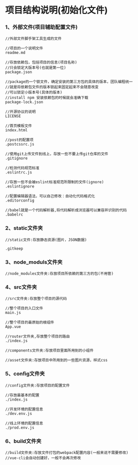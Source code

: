 # 项目结构说明(初始化文件)

### 1、外部文件(项目辅助配置文件)

```
//外部文件脚手架工具生成的文件

//项目的一个说明文件
readme.md

//存放依赖包，包括项目的信息(项目名称)
//只会锁定大版本号(也就是第一位)
package.json

//package的一个锁文件，确定安装的第三方包的具体的版本，团队编程统一
//就是将依赖包文件的版本锁起来固定起来不会随意改变
//可以锁定小版本号(具体的版本)
//install npm 安装依赖包的时候就会准确下载
package-lock.json

//开源协议的说明
LICENSE

//首页模板文件
index.html

//post的配置项
.postcssrc.js

//使用git上传文件到线上，存放一些不要上传git仓库的文件
.gitignore

//检测代码规范标准
.eslintrc.js

//存放一些不会被eslint标准规范所限制的文件(ignore)
.eslintignore

//配置编辑器语法，可以自己修改：自动化代码格式化
.editorconfig

//babel就是一个代码解析器,将代码解析成浏览器可以兼容并识别的代码
.babelrc
```



### 2、static文件夹

```
//static文件:存放静态资源(图片，JSON数据)

.gitkeep
```



### 3、node_moduls文件夹

```
//node_modules文件夹:存放项目所依赖的第三方的包(不用管)
```



### 4、src文件夹

```
//src文件夹:存放整个项目的源代码

//整个项目的入口文件
main.js

//整个项目的最原始的根组件
App.vue

//router文件夹,存放整个项目的路由
./index.js

//components文件夹:存放项目里面所用到的小组件

//asset文件夹:存放项目中所用到的一些图片资源，样式css

```



### 5、config文件夹

```
//config文件夹:存放项目的配置文件

//存放最基本的配置
./index.js

//开发环境的配置信息
./dev.env.js

//线上环境的配置信息
./prod.env.js
```



### 6、build文件夹

```
//build文件夹:存放文件打包的webpack配置内容(一般来说不需要修改)
//vue-cli会自动创建好，一般不会再次修改
```


